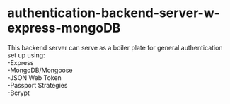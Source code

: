 # authentication-backend-server-w-express-mongoDB
This backend server can serve as a boiler plate for general authentication set up using:
</br>
-Express </br>
-MongoDB/Mongoose </br>
-JSON Web Token </br>
-Passport Strategies </br>
-Bcrypt </br>
